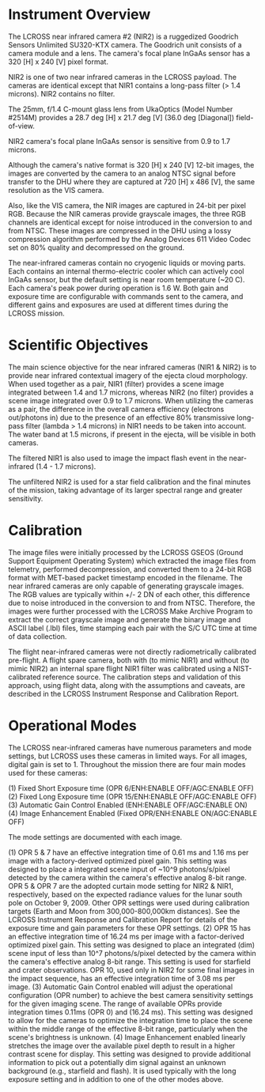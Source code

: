 
 
  Instrument Overview
  ===================
 
  The LCROSS near infrared camera #2 (NIR2) is a ruggedized Goodrich
  Sensors Unlimited SU320-KTX camera. The Goodrich unit consists of a
  camera module and a lens. The camera's focal plane InGaAs sensor has
  a 320 [H] x 240 [V] pixel format.
 
  NIR2 is one of two near infrared cameras in the LCROSS payload. The
  cameras are identical except that NIR1 contains a long-pass filter
  (> 1.4 microns). NIR2 contains no filter.
 
  The 25mm, f/1.4 C-mount glass lens from UkaOptics (Model Number #2514M)
  provides a 28.7 deg [H] x 21.7 deg [V] (36.0 deg [Diagonal]) field-of-view.
 
  NIR2 camera's focal plane InGaAs sensor is sensitive from 0.9 to
  1.7 microns.
 
  Although the camera's native format is 320 [H] x 240 [V] 12-bit images,
  the images are converted by the camera to an analog NTSC
  signal before transfer to the DHU where they are captured at 720 [H] x
  486 [V], the same resolution as the VIS camera.
 
  Also, like the VIS camera, the NIR images are captured in 24-bit per pixel
  RGB. Because the NIR cameras provide grayscale images, the three
  RGB channels are identical except for noise introduced in the
  conversion to and from NTSC.  These images are compressed in the
  DHU using a lossy compression algorithm performed by the Analog
  Devices 611 Video Codec set on 80% quality and decompressed on the
  ground.
 
  The near-infrared cameras contain no cryogenic liquids or moving
  parts.  Each contains an internal thermo-electric cooler which can
  actively cool InGaAs sensor, but the default setting is near room
  temperature (~20 C).  Each camera's peak power during operation is
  1.6 W.  Both gain and exposure time are configurable with commands
  sent to the camera, and different gains and exposures are used at
  different times during the LCROSS mission.
 
 
  Scientific Objectives
  =====================
 
  The main science objective for the near infrared cameras (NIR1 & NIR2)
  is to provide near infrared contextual imagery of the ejecta cloud
  morphology. When used together as a pair, NIR1 (filter) provides a scene
  image integrated between 1.4 and 1.7 microns, whereas NIR2 (no filter)
  provides a scene image integrated over 0.9 to 1.7 microns. When utilizing
  the cameras as a pair, the difference in the overall camera efficiency
  (electrons out/photons in) due to the presence of an effective 80%
  transmissive long-pass filter (lambda > 1.4 microns) in NIR1 needs to be
  taken into account. The water band at 1.5 microns, if present in the ejecta,
  will be visible in both cameras.
 
  The filtered NIR1 is also used to image the impact flash event in the
  near-infrared (1.4 - 1.7 microns).
 
  The unfiltered NIR2 is used for a star field calibration and the final
  minutes of the mission, taking advantage of its larger spectral range and
  greater sensitivity.
 
  Calibration
  ===========
 
  The image files were initially processed by the LCROSS GSEOS (Ground
  Support Equipment Operating System) which extracted the image
  files from telemetry, performed decompression, and converted them to a
  24-bit RGB format with MET-based packet timestamp encoded in the filename.
  The near infrared cameras are only capable of generating grayscale images.
  The RGB values are typically within +/- 2 DN of each other, this difference
  due to noise introduced in the conversion to and from NTSC. Therefore, the
  images were further processed with the LCROSS Make Archive Program to
  extract the correct grayscale image and generate the binary image and
  ASCII label (.lbl) files, time stamping each pair with the S/C UTC time
  at time of data collection.
 
  The flight near-infrared cameras were not directly radiometrically
  calibrated pre-flight. A flight spare camera, both with (to mimic NIR1)
  and without (to mimic NIR2) an internal spare flight NIR1 filter was
  calibrated using a NIST-calibrated reference source. The calibration steps
  and validation of this approach, using flight data, along with the
  assumptions and caveats, are described in the LCROSS Instrument Response
  and Calibration Report.
 
  Operational Modes
  =================
 
  The LCROSS near-infrared cameras have numerous parameters and mode
  settings, but LCROSS uses these cameras in limited ways. For all images,
  digital gain is set to 1. Throughout the mission there are four main
  modes used for these cameras:
 
  (1) Fixed Short Exposure time (OPR 6/ENH:ENABLE OFF/AGC:ENABLE OFF)
  (2) Fixed Long Exposure time (OPR 15/ENH:ENABLE OFF/AGC:ENABLE OFF)
  (3) Automatic Gain Control Enabled (ENH:ENABLE OFF/AGC:ENABLE ON)
  (4) Image Enhancement Enabled (Fixed OPR/ENH:ENABLE ON/AGC:ENABLE OFF)
 
  The mode settings are documented with each image.
 
  (1) OPR 5 & 7 have an effective integration time of 0.61 ms and 1.16 ms
      per image with a factory-derived optimized pixel gain. This setting
      was designed to place a integrated scene input of ~10^9 photons/s/pixel
      detected by the camera within the camera's effective analog 8-bit range.
      OPR 5 & OPR 7 are the adopted curtain mode setting for NIR2 & NIR1,
      respectively, based on the expected radiance values for the lunar
      south pole on October 9, 2009.
      Other OPR settings were used during calibration targets (Earth and Moon
      from 300,000-800,000km distances). See the LCROSS Instrument Response
      and Calibration Report for details of the exposure time and gain
      parameters for these OPR settings.
  (2) OPR 15 has an effective integration time of 16.24 ms per image with
      a factor-derived optimized pixel gain. This setting was designed to
      place an integrated (dim) scene input of less than 10^7 photons/s/pixel
      detected by the camera within the camera's effective analog 8-bit range.
      This setting is used for starfield and crater observations.
      OPR 10, used only in NIR2 for some final images in the impact
      sequence, has an effective integration time of 3.08 ms per image.
  (3) Automatic Gain Control enabled will adjust the operational
      configuration (OPR number) to achieve the best camera sensitivity
      settings for the given imaging scene.  The range of available OPRs
      provide integration times 0.11ms (OPR 0) and (16.24 ms). This setting
      was designed to allow for the cameras to optimize the integration time
      to place the scene within the middle range of the effective 8-bit range,
      particularly when the scene's brightness is unknown.
  (4) Image Enhancement enabled linearly stretches the image over
      the available pixel depth to result in a higher contrast scene for
      display. This setting was designed to provide additional information to
      pick out a potentially dim signal against an unknown background
      (e.g., starfield and flash). It is used typically with the long
      exposure setting and in addition to one of the other modes above.
 

        